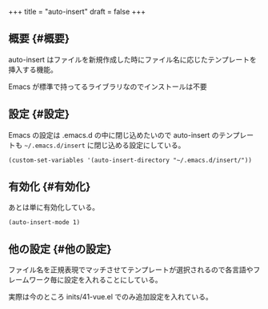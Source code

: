 +++
title = "auto-insert"
draft = false
+++

## 概要 {#概要}

auto-insert はファイルを新規作成した時にファイル名に応じたテンプレートを挿入する機能。

Emacs が標準で持ってるライブラリなのでインストールは不要


## 設定 {#設定}

Emacs の設定は .emacs.d の中に閉じ込めたいので
auto-insert のテンプレートも `~/.emacs.d/insert` に閉じ込める設定にしている。

```emacs-lisp
(custom-set-variables '(auto-insert-directory "~/.emacs.d/insert/"))
```


## 有効化 {#有効化}

あとは単に有効化している。

```emacs-lisp
(auto-insert-mode 1)
```


## 他の設定 {#他の設定}

ファイル名を正規表現でマッチさせてテンプレートが選択されるので各言語やフレームワーク毎に設定を入れることにしている。

実際は今のところ inits/41-vue.el でのみ追加設定を入れている。
